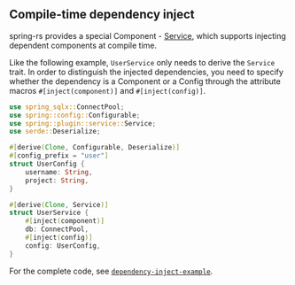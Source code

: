## Compile-time dependency inject

spring-rs provides a special Component - [Service](https://docs.rs/spring/latest/spring/plugin/service/index.html), which supports injecting dependent components at compile time.

Like the following example, `UserService` only needs to derive the `Service` trait. In order to distinguish the injected dependencies, you need to specify whether the dependency is a Component or a Config through the attribute macros `#[inject(component)]` and `#[inject(config)]`.

```rust
use spring_sqlx::ConnectPool;
use spring::config::Configurable;
use spring::plugin::service::Service;
use serde::Deserialize;

#[derive(Clone, Configurable, Deserialize)]
#[config_prefix = "user"]
struct UserConfig {
    username: String,
    project: String,
}

#[derive(Clone, Service)]
struct UserService {
    #[inject(component)]
    db: ConnectPool,
    #[inject(config)]
    config: UserConfig,
}
```

For the complete code, see [`dependency-inject-example`](https://github.com/spring-rs/spring-rs/tree/master/examples/dependency-inject-example).
